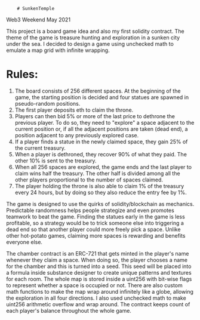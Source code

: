 		# SunkenTemple
Web3 Weekend May 2021

This project is a board game idea and also my first solidity contract. The theme of the game is treasure hunting and exploration in a sunken city under the sea.
I decided to design a game using unchecked math to emulate a map grid with infinite wrapping. 
# Rules:
1. The board consists of 256 different spaces. At the beginning of the game, the starting position is decided and four statues are spawned in pseudo-random positions.
2. The first player deposits eth to claim the throne.
3. Players can then bid 5% or more of the last price to dethrone the previous player. To do so, they need to "explore" a space adjacent to the current position or, if all the adjacent positions are taken (dead end), a position adjacent to any previously explored case. 
4. If a player finds a statue in the newly claimed space, they gain 25% of the current treasury. 
5. When a player is dethroned, they recover 90% of what they paid. The other 10% is sent to the treasury.
6. When all 256 spaces are explored, the game ends and the last player to claim wins half the treasury. The other half is divided among all the other players proportional to the number of spaces claimed.
7. The player holding the throne is also able to claim 1% of the treasury every 24 hours, but by doing so they also reduce the entry fee by 1%. 

The game is designed to use the quirks of solidity/blockchain as mechanics. Predictable randomness helps people strategize and even promotes teamwork to beat the game. Finding the statues early in the game is less profitable, so a strategy would be to trick someone else into triggering a dead end so that another player could more freely pick a space. Unlike other hot-potato games, claiming more spaces is rewarding and benefits everyone else. 

The chamber contract is an ERC-721 that gets minted in the player's name whenever they claim a space. 
When doing so, the player chooses a name for the chamber and this is turned into a seed. 
This seed will be placed into a formula inside substance designer to create unique patterns and textures for each room.
The whole map is stored inside a uint256 with bit-wise flags to represent whether a space is occupied or not. There are also custom math functions to make the map wrap around infinitely like a globe, allowing the exploration in all four directions. I also used unchecked math to make uint256 arithmetic overflow and wrap around. The contract keeps count of each player's balance throughout the whole game.
